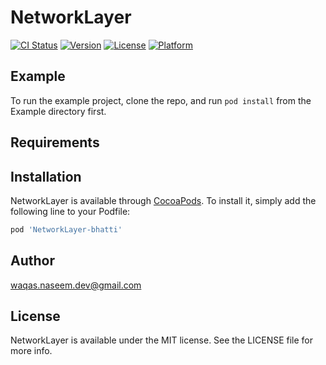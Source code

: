 # NetworkLayer

[![CI Status](https://img.shields.io/travis/developer.muzammal@gmail.com/NetworkLayer.svg?style=flat)](https://travis-ci.org/developer.muzammal@gmail.com/NetworkLayer)
[![Version](https://img.shields.io/cocoapods/v/NetworkLayer.svg?style=flat)](https://cocoapods.org/pods/NetworkLayer)
[![License](https://img.shields.io/cocoapods/l/NetworkLayer.svg?style=flat)](https://cocoapods.org/pods/NetworkLayer)
[![Platform](https://img.shields.io/cocoapods/p/NetworkLayer.svg?style=flat)](https://cocoapods.org/pods/NetworkLayer)

## Example

To run the example project, clone the repo, and run `pod install` from the Example directory first.

## Requirements

## Installation

NetworkLayer is available through [CocoaPods](https://cocoapods.org). To install
it, simply add the following line to your Podfile:

```ruby
pod 'NetworkLayer-bhatti'
```

## Author

waqas.naseem.dev@gmail.com

## License

NetworkLayer is available under the MIT license. See the LICENSE file for more info.
